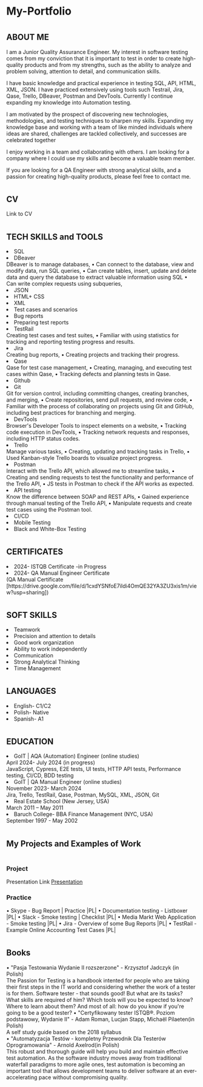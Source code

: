 # My-Portfolio

# <h2>ABOUT ME</h2>

I am a Junior Quality Assurance Engineer.
My interest in software testing comes from my conviction
that it is important to test in order to create high-quality
products and from my strengths, such as the ability to
analyze and problem solving, attention to detail, and
communication skills.

I have basic knowledge and practical experience in testing SQL, API, HTML, XML, JSON. I have practiced extensively using tools such Testrail, Jira, Qase, Trello, DBeaver, Postman and DevTools. Currently I continue expanding my knowledge into Automation testing.

I am motivated by the prospect of discovering new
technologies, methodologies, and testing techniques to
sharpen my skills. Expanding my knowledge base and
working with a team of like minded individuals where
ideas are shared, challenges are tackled collectively, and
successes are celebrated together

I enjoy working in a team and collaborating with others. I am looking for a company where I could use my skills and become a valuable team member.

If you are looking for a QA Engineer with strong analytical skills, and a passion for creating high-quality products, please feel free to contact me.


# <h2>CV</h2>
Link to CV 

# <h2>TECH SKILLS and TOOLS</h2>

<li>SQL</br>
<li>DBeaver</br>
DBeaver is to manage databases,
•	Can connect to the database, view and modify data, run SQL queries,
• Can create tables, insert, update and delete data and query the database to extract valuable information using SQL
•	Can write complex requests using subqueries,
<li>JSON</br>
<li>HTML+ CSS</br>
<li>XML</br>
<li>Test cases and scenarios</br>
<li>Bug reports</br>
<li>Preparing test reports</br>
<li>TestRail</br>
Creating test cases and test suites,
•	Familiar with using statistics for tracking and reporting testing progress and results.
<li>Jira</br>
Creating bug reports,
• Creating projects and tracking their progress.
<li>Qase</br>
Qase for test case management,
•	Creating, managing, and executing test cases within Qase,
•	Tracking defects and planning tests in Qase.
<li>Github</br>
<li>Git</br>
Git for version control, including committing changes, creating branches, and merging,
•	Create repositories, send pull requests, and review code,
•	Familiar with the process of collaborating on projects using Git and GitHub, including best practices for branching and merging.
<li>DevTools</br>
Browser's Developer Tools to inspect elements on a website,
•	Tracking code execution in DevTools,
•	Tracking network requests and responses, including HTTP status codes.
<li>Trello</br>
Manage various tasks,
•	Creating, updating and tracking tasks in Trello,
•	Used Kanban-style Trello boards to visualize project progress.
<li>Postman</br>
Interact with the Trello API, which allowed me to streamline tasks,
• Creating and sending requests to test the functionality and performance of the Trello API,
•	JS tests in Postman to check if the API works as expected.
<li>API testing</br>
Know the difference between SOAP and REST APIs,
•	Gained experience through manual testing of the Trello API,
• Manipulate requests and create test cases using the Postman tool.
<li>CI/CD</br>
<li>Mobile Testing</br>
<li>Black and White-Box Testing</br>



# <h2>CERTIFICATES</h2>

<li>2024- ISTQB Certificate -in Progress
<li>2024- QA Manual Engineer Certificate</br> 
 (QA Manual Certificate [https://drive.google.com/file/d/1cxdYSNfoE7iIdi4OmQE32YA3ZU3xis1m/view?usp=sharing])


# <h2>SOFT SKILLS</h2>

<li>Teamwork</br>
<li>Precision and attention to details</br>
<li>Good work organization</br>
<li>Ability to work independently</br>
<li>Communication</br>
<li>Strong Analytical Thinking</br>
<li>Time Management</br>


# <h2>LANGUAGES</h2>

<li>English- C1/C2</br>
<li>Polish- Native</br>
<li>Spanish- A1</br>


# <h2>EDUCATION</h2>

<li>GoIT | AQA (Automation)  Engineer (online studies)
</li>April 2024- July 2024 (in progress)</br>
JavaScript, Cypress, E2E tests, UI tests, HTTP API tests, Performance testing, CI/CD, BDD testing

<li>GoIT | QA Manual Engineer (online studies)
</li>November 2023- March 2024</br>
Jira, Trello, TestRail, Qase, Postman, MySQL, XML, JSON, Git

<li>Real Estate School (New Jersey, USA)
</li>March 2011 – May 2011

<li>Baruch College- BBA Finance Management (NYC, USA)
</li>September 1997 - May 2002 



# <h2>My Projects and Examples of Work</h2>

<h3></br>Project</h3>

Presentation Link
[Presentation](https://docs.google.com/presentation/d/1rtCl5763RXg1zfW-k4Cnb_2lup7242aD/edit?usp=sharing&ouid=102642905155056726664&rtpof=true&sd=true)


<h3>Practice</h3>

•	Skype - Bug Report | Practice |PL|
•	Documentation testing - Listboxer |PL|
•	Slack - Smoke testing | Checklist |PL|
•	Media Markt Web Application - Smoke testing |PL|
•	Jira - Overview of some Bug Reports |PL|
•	TestRail - Example Online Accounting Test Cases |PL|

# <h2>Books</h2>
•	"Pasja Testowania Wydanie II rozszerzone" - Krzysztof Jadczyk (in Polish)</br>
The Passion for Testing is a handbook intented for people who are taking their first steps in the IT world and considering whether the work of a tester is for them. Software tester - that sounds good! But what are its tasks? What skills are required of him? Which tools will you be expected to know? Where to learn about them? And most of all: how do you know if you're going to be a good tester?
•	"Certyfikowany tester ISTQB®. Poziom podstawowy, Wydanie II" - Adam Roman, Lucjan Stapp, Michaël Pilaeten(in Polish)</br>
A self study guide based on the 2018 syllabus</br>
•	"Automatyzacja Testów - kompletny Przewodnik Dla Testerów Oprogramowania" - Arnold Axelrod(in Polish)</br>
This robust and thorough guide will help you build and maintain effective test automation. As the software industry moves away from traditional waterfall paradigms to more agile ones, test automation is becoming an important tool that allows development teams to deliver software at an ever-accelerating pace without compromising quality. 
